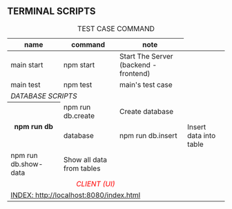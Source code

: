 ## TERMINAL SCRIPTS
<table>
    <caption>TEST CASE COMMAND</caption>
    <thead>
        <tr>
            <th>name</th>
            <th>command</th>
            <th>note</th>
        </tr>
    </thead>
    <tbody>
        <tr>
            <td>main start</td>
            <td>npm start</td>
            <td>Start The Server (backend - frontend)</td>
        </tr>
        <tr>
            <td>main test</td>
            <td>npm test</td>
            <td>main's test case</td>
        </tr>
        <tr>
            <td colspan=3>
            <em>DATABASE SCRIPTS</em>
            </td>
        </tr>
        <tr>
            <th rowspan=2>npm run db</th>
            <td>npm run db.create</td>
            <td>Create database</td>
        </tr>
        <tr>
            <td>database</td>
            <td>npm run db.insert</td>
            <td>Insert data into table</td>
        </tr>
        <tr>
            <td>npm run db.show-data</td>
            <td>Show all data from tables</td>
        </tr>
        <tr>
            <td style="color:red; text-align:center" colspan=3>
                <em>CLIENT (UI)</em>
            </td>
        </tr>
        <tr>
            <td style="color:yellow" colspan=3>
                <a href="http://localhost:8080/index.html">INDEX: http://localhost:8080/index.html</a>
            </td>
        </tr>
    </tbody>
</table>
